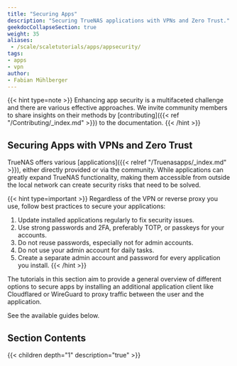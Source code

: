 ```yaml
---
title: "Securing Apps"
description: "Securing TrueNAS applications with VPNs and Zero Trust."
geekdocCollapseSection: true
weight: 35
aliases:
 - /scale/scaletutorials/apps/appsecurity/
tags:
- apps
- vpn
author: 
- Fabian Mühlberger
---
```


{{< hint type=note >}}
Enhancing app security is a multifaceted challenge and there are various effective approaches.
We invite community members to share insights on their methods by [contributing]({{< ref "/Contributing/_index.md" >}}) to the documentation.
{{< /hint >}}

## Securing Apps with VPNs and Zero Trust

TrueNAS offers various [applications]({{< relref "/Truenasapps/_index.md" >}}), either directly provided or via the community.
While applications can greatly expand TrueNAS functionality, making them accessible from outside the local network can create security risks that need to be solved.

{{< hint type=important >}}
Regardless of the VPN or reverse proxy you use, follow best practices to secure your applications:
1. Update installed applications regularly to fix security issues.
2. Use strong passwords and 2FA, preferably TOTP, or passkeys for your accounts.
3. Do not reuse passwords, especially not for admin accounts.
4. Do not use your admin account for daily tasks.
5. Create a separate admin account and password for every application you install.
{{< /hint >}}

The tutorials in this section aim to provide a general overview of different options to secure apps by installing an additional application client like Cloudflared or WireGuard to proxy traffic between the user and the application.

See the available guides below.

<div class="noprint">

## Section Contents

{{< children depth="1" description="true" >}}

</div>
